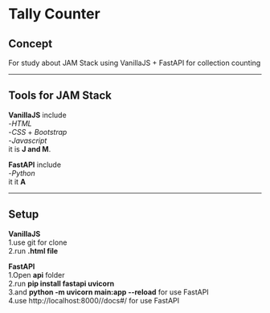 # Tally Counter
## Concept

For study about JAM Stack using VanillaJS + FastAPI for collection counting</br>

------------------------------------------------------------------------------------------

## Tools for JAM Stack

**VanillaJS** include</br>
-*HTML*</br>
-*CSS* + *Bootstrap*</br>
-*Javascript*</br>
it is **J and M**.

**FastAPI** include</br>
-*Python*</br>
it it **A**

------------------------------------------------------------------------------------------

## Setup
**VanillaJS**</br>
1.use git for clone</br>
2.run **.html file**</br>

**FastAPI**</br>
1.Open **api** folder</br>
2.run **pip install fastapi uvicorn**</br>
3.and **python -m uvicorn main:app --reload** for use FastAPI</br>
4.use http://localhost:8000//docs#/ for use FastAPI

